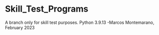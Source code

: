 # Skill_Test_Programs
 A branch only for skill test purposes.
    Python 3.9.13
-Marcos Montemarano, February 2023